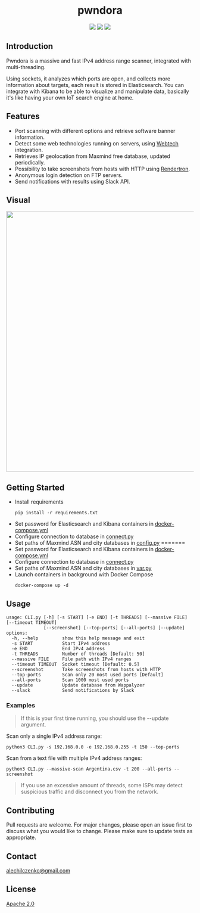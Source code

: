 <h1 align="center">pwndora</h1>
<p align="center">
<img src="https://img.shields.io/badge/Python-3776AB?style=for-the-badge&logo=python&logoColor=white">
<img src="https://img.shields.io/badge/-ElasticSearch-005571?style=for-the-badge&logo=elasticsearch">
<img src="https://img.shields.io/badge/docker-%230db7ed.svg?style=for-the-badge&logo=docker&logoColor=white">
</p>

## Introduction
Pwndora is a massive and fast IPv4 address range scanner, integrated with multi-threading.

Using sockets, it analyzes which ports are open, and collects more information about targets, each result is stored in Elasticsearch. You can integrate with Kibana to be able to visualize and manipulate data, basically it's like having your own IoT search engine at home.

## Features

- Port scanning with different options and retrieve software banner information.
- Detect some web technologies running on servers, using [Webtech](https://github.com/ShielderSec/webtech) integration.   
- Retrieves IP geolocation from Maxmind free database, updated periodically. 
- Possibility to take screenshots from hosts with HTTP using [Rendertron](https://github.com/GoogleChrome/rendertron).
- Anonymous login detection on FTP servers.
- Send notifications with results using Slack API.

## Visual
<a href="https://asciinema.org/a/n1RmVV8Rq800jQlCih8ROWeaY" target="_blank"><img src="https://asciinema.org/a/n1RmVV8Rq800jQlCih8ROWeaY.svg" width=700px /></a>

## Getting Started
- Install requirements
  ```
  pip install -r requirements.txt
  ```
- Set password for Elasticsearch and Kibana containers in [docker-compose.yml](https://github.com/alechilczenko/pwndora/blob/main/scanner/Connect.py)
- Configure connection to database in [connect.py](https://github.com/alechilczenko/pwndora/blob/main/scanner/Connect.py)
- Set paths of Maxmind ASN and city databases in [config.py](https://github.com/alechilczenko/pwndora/blob/main/scanner/config.py)
=======
- Set password for Elasticsearch and Kibana containers in [docker-compose.yml](https://github.com/alechilczenko/pwndora/blob/main/docker-compose.yml)
- Configure connection to database in [connect.py](https://github.com/alechilczenko/pwndora/blob/main/scanner/Connect.py)
- Set paths of Maxmind ASN and city databases in [var.py](https://github.com/alechilczenko/pwndora/blob/main/scanner/var.py)
- Launch containers in background with Docker Compose
  ```shell
  docker-compose up -d
  ```

## Usage
```
usage: CLI.py [-h] [-s START] [-e END] [-t THREADS] [--massive FILE] [--timeout TIMEOUT]
              [--screenshot] [--top-ports] [--all-ports] [--update]
options:
  -h, --help         show this help message and exit
  -s START           Start IPv4 address
  -e END             End IPv4 address
  -t THREADS         Number of threads [Default: 50]
  --massive FILE     File path with IPv4 ranges
  --timeout TIMEOUT  Socket timeout [Default: 0.5]
  --screenshot       Take screenshots from hosts with HTTP
  --top-ports        Scan only 20 most used ports [Default]
  --all-ports        Scan 1000 most used ports
  --update           Update database from Wappalyzer
  --slack            Send notifications by Slack
```
### Examples
> If this is your first time running, you should use the --update argument.

Scan only a single IPv4 address range:
```shell
python3 CLI.py -s 192.168.0.0 -e 192.168.0.255 -t 150 --top-ports
```
Scan from a text file with multiple IPv4 address ranges:
```shell
python3 CLI.py --massive-scan Argentina.csv -t 200 --all-ports --screenshot 
```
> If you use an excessive amount of threads, some ISPs may detect suspicious traffic and disconnect you from the network. 

## Contributing

Pull requests are welcome. For major changes, please open an issue first to discuss what you would like to change.
Please make sure to update tests as appropriate.

## Contact
alechilczenko@gmail.com

## License
[Apache 2.0](http://www.apache.org/licenses/LICENSE-2.0.html)
